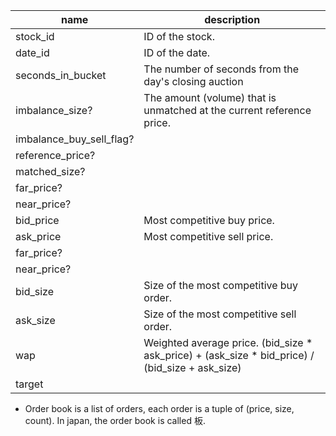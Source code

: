 
| name                     | description                                                                                      |
| --------                 | ----------------                                                                                 |
| stock_id                 | ID of the stock.                                                                                 |
| date_id                  | ID of the date.                                                                                  |
| seconds_in_bucket        | The number of seconds from the day's closing auction                                             |
| imbalance_size?          | The amount (volume) that is unmatched at the current reference price.                            |
| imbalance_buy_sell_flag? |                                                                                                  |
| reference_price?         |                                                                                                  |
| matched_size?            |                                                                                                  |
| far_price?               |                                                                                                  |
| near_price?              |                                                                                                  |
| bid_price                | Most competitive buy price.                                                                      |
| ask_price                | Most competitive sell price.                                                                     |
| far_price?               |                                                                                                  |
| near_price?              |                                                                                                  |
| bid_size                 | Size of the most competitive buy order.                                                          |
| ask_size                 | Size of the most competitive sell order.                                                         |
| wap                      | Weighted average price. (bid_size * ask_price) +  (ask_size * bid_price) / (bid_size + ask_size) |
| target                   |



* Order book is a list of orders, each order is a tuple of (price, size, count). In japan, the order book is called 板.
